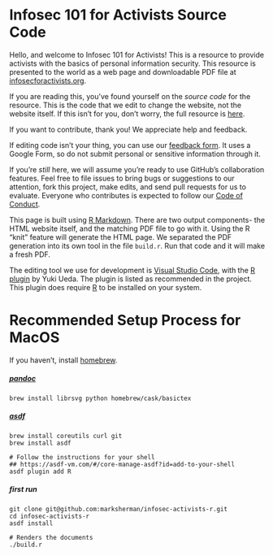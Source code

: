 # Infosec 101 for Activists Source Code

Hello, and welcome to Infosec 101 for Activists! This is a resource to provide activists with the basics of personal information security. This resource is presented to the world as a web page and downloadable PDF file at [infosecforactivists.org](https://infosecforactivists.org/).

If you are reading this, you’ve found yourself on the *source code* for the resource. This is the code that we edit to change the website, not the website itself. If this isn’t for you, don’t worry, the full resource is [here](https://infosecforactivists.org/).

If you want to contribute, thank you! We appreciate help and feedback. 

If editing code isn’t your thing, you can use our [feedback form](https://docs.google.com/forms/d/e/1FAIpQLSdmvPAGVEVwe2ImXvjGoLQH2MZS34aoiveJRO8FnW4fE-1VEg/viewform?usp=sf_link). It uses a Google Form, so do not submit personal or sensitive information through it.

If you’re *still* here, we will assume you’re ready to use GitHub’s collaboration features. Feel free to file issues to bring bugs or suggestions to our attention, fork this project, make edits, and send pull requests for us to evaluate. Everyone who contributes is expected to follow our [Code of Conduct](CODE_OF_CONDUCT.md). 

This page is built using [R Markdown](https://rmarkdown.rstudio.com/). There are two output components- the HTML website itself, and the matching PDF file to go with it. Using the R “knit” feature will generate the HTML page. We separated the PDF generation into its own tool in the file `build.r`. Run that code and it will make a fresh PDF. 

The editing tool we use for development is [Visual Studio Code](https://code.visualstudio.com/), with the [R plugin](https://marketplace.visualstudio.com/items?itemName=Ikuyadeu.r) by Yuki Ueda. The plugin is listed as recommended in the project. This plugin does require [R](https://www.r-project.org/) to be installed on your system. 

# Recommended Setup Process for MacOS

If you haven’t, install [homebrew](https://brew.sh/).

##### [pandoc](https://pandoc.org/)
```
brew install librsvg python homebrew/cask/basictex
```

##### [asdf](https://asdf-vm.com)
```
brew install coreutils curl git
brew install asdf

# Follow the instructions for your shell
## https://asdf-vm.com/#/core-manage-asdf?id=add-to-your-shell
asdf plugin add R
```

##### first run
```
git clone git@github.com:marksherman/infosec-activists-r.git
cd infosec-activists-r
asdf install

# Renders the documents
./build.r
```
